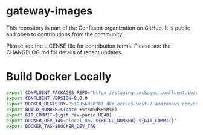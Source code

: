 # gateway-images

This repository is part of the Confluent organization on GitHub.
It is public and open to contributions from the community.

Please see the LICENSE file for contribution terms.
Please see the CHANGELOG.md for details of recent updates.

# Build Docker Locally

```bash
export CONFLUENT_PACKAGES_REPO="https://staging-packages.confluent.io/rpm/8.0"
export CONFLUENT_VERSION=8.0.0
export DOCKER_REGISTRY="519856050701.dkr.ecr.us-west-2.amazonaws.com/docker/dev/"
export BUILD_NUMBER=$(date +%Y%m%d%H%M%S)
export GIT_COMMIT=$(git rev-parse HEAD)
export DOCKER_DEV_TAG="local-dev-${BUILD_NUMBER}-${GIT_COMMIT}"
export DOCKER_TAG=$DOCKER_DEV_TAG
```
